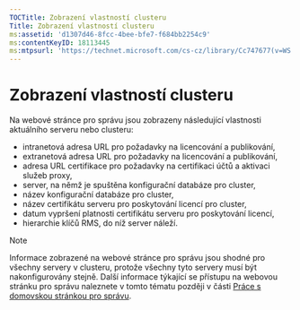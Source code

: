 ```yaml
---
TOCTitle: Zobrazení vlastností clusteru
Title: Zobrazení vlastností clusteru
ms:assetid: 'd1307d46-8fcc-4bee-bfe7-f684bb2254c9'
ms:contentKeyID: 18113445
ms:mtpsurl: 'https://technet.microsoft.com/cs-cz/library/Cc747677(v=WS.10)'
---
```


Zobrazení vlastností clusteru
=============================

Na webové stránce pro správu jsou zobrazeny následující vlastnosti aktuálního serveru nebo clusteru:

-   intranetová adresa URL pro požadavky na licencování a publikování,
-   extranetová adresa URL pro požadavky na licencování a publikování,
-   adresa URL certifikace pro požadavky na certifikaci účtů a aktivaci služeb proxy,
-   server, na němž je spuštěna konfigurační databáze pro cluster,
-   název konfigurační databáze pro cluster,
-   název certifikátu serveru pro poskytování licencí pro cluster,
-   datum vypršení platnosti certifikátu serveru pro poskytování licencí,
-   hierarchie klíčů RMS, do níž server náleží.

> [!NOTE]
> Informace zobrazené na webové stránce pro správu jsou shodné pro všechny servery v clusteru, protože všechny tyto servery musí být nakonfigurovány stejně. Další informace týkající se přístupu na webovou stránku pro správu naleznete v tomto tématu později v části [Práce s domovskou stránkou pro správu](https://technet.microsoft.com/6c155977-bd0e-47d6-ac65-1746cddb505e). 
